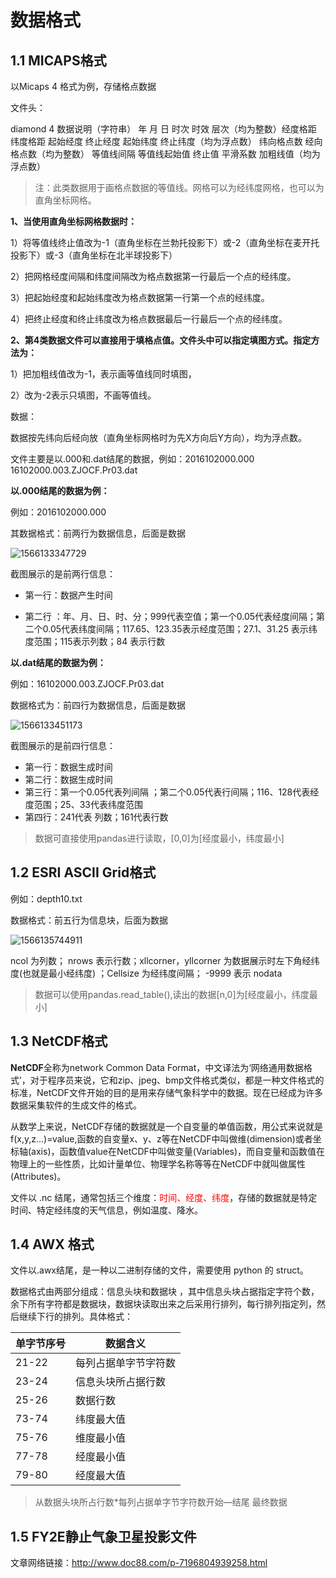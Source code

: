 # 数据格式

##  1.1 MICAPS格式

以Micaps 4 格式为例，存储格点数据

文件头：

diamond  4  数据说明（字符串）  年  月  日  时次  时效  层次（均为整数）经度格距  纬度格距  起始经度  终止经度  起始纬度  终止纬度（均为浮点数） 纬向格点数  经向格点数（均为整数）  等值线间隔  等值线起始值  终止值  平滑系数 加粗线值（均为浮点数）

> 注：此类数据用于画格点数据的等值线。网格可以为经纬度网格，也可以为直角坐标网格。

**1、当使用直角坐标网格数据时：**

1）将等值线终止值改为-1（直角坐标在兰勃托投影下）或-2（直角坐标在麦开托投影下）或-3（直角坐标在北半球投影下）

2）把网格经度间隔和纬度间隔改为格点数据第一行最后一个点的经纬度。

3）把起始经度和起始纬度改为格点数据第一行第一个点的经纬度。

4）把终止经度和终止纬度改为格点数据最后一行最后一个点的经纬度。

**2、第4类数据文件可以直接用于填格点值。文件头中可以指定填图方式。指定方法为：**

1）把加粗线值改为-1，表示画等值线同时填图，

2）改为-2表示只填图，不画等值线。

数据：

数据按先纬向后经向放（直角坐标网格时为先X方向后Y方向），均为浮点数。

文件主要是以.000和.dat结尾的数据，例如：2016102000.000  16102000.003.ZJOCF.Pr03.dat 

**以.000结尾的数据为例：**

例如：2016102000.000 

其数据格式：前两行为数据信息，后面是数据

![1566133347729](C:\Users\24426\AppData\Roaming\Typora\typora-user-images\1566133347729.png)

截图展示的是前两行信息：

* 第一行：数据产生时间

* 第二行 ：年、月、日、时、分；999代表空值；第一个0.05代表经度间隔；第二个0.05代表纬度间隔；117.65、123.35表示经度范围；27.1、31.25 表示纬度范围；115表示列数；84 表示行数 

**以.dat结尾的数据为例：**

 例如：16102000.003.ZJOCF.Pr03.dat 

数据格式为：前四行为数据信息，后面是数据

![1566133451173](C:\Users\24426\AppData\Roaming\Typora\typora-user-images\1566133451173.png)

截图展示的是前四行信息：

* 第一行：数据生成时间
* 第二行：数据生成时间
* 第三行：第一个0.05代表列间隔 ；第二个0.05代表行间隔；116、128代表经度范围；25、33代表纬度范围
* 第四行：241代表 列数；161代表行数

>  数据可直接使用pandas进行读取，[0,0]为[经度最小，纬度最小]

## 1.2 ESRI ASCII Grid格式

例如：depth10.txt

数据格式：前五行为信息块，后面为数据

![1566135744911](C:\Users\24426\AppData\Roaming\Typora\typora-user-images\1566135744911.png)

ncol 为列数； nrows 表示行数；xllcorner，yllcorner 为数据展示时左下角经纬度(也就是最小经纬度)  ；Cellsize 为经纬度间隔；  -9999 表示 nodata

> 数据可以使用pandas.read_table(),读出的数据[n,0]为[经度最小，纬度最小]

## 1.3  NetCDF格式

**NetCDF**全称为network Common Data Format，中文译法为‘网络通用数据格式’，对于程序员来说，它和zip、jpeg、bmp文件格式类似，都是一种文件格式的标准，NetCDF文件开始的目的是用来存储气象科学中的数据。现在已经成为许多数据采集软件的生成文件的格式。

从数学上来说，NetCDF存储的数据就是一个自变量的单值函数，用公式来说就是f(x,y,z...)=value,函数的自变量x、y、z等在NetCDF中叫做维(dimension)或者坐标轴(axis)，函数值value在NetCDF中叫做变量(Variables)，而自变量和函数值在物理上的一些性质，比如计量单位、物理学名称等等在NetCDF中就叫做属性(Attributes)。

文件以 .nc 结尾，通常包括三个维度：<font color='red'>时间、经度、纬度</font>，存储的数据就是特定时间、特定经纬度的天气信息，例如温度、降水。

## 1.4 AWX 格式

文件以.awx结尾，是一种以二进制存储的文件，需要使用 python 的 struct。 

数据格式由两部分组成：信息头块和数据块 ，其中信息头块占据指定字符个数，余下所有字符都是数据块，数据块读取出来之后采用行排列，每行排列指定列，然后继续下行的排列。具体格式：

| 单字节序号 | 数据含义             |
| ---------- | -------------------- |
| 21-22      | 每列占据单字节字符数 |
| 23-24      | 信息头块所占据行数   |
| 25-26      | 数据行数             |
| 73-74      | 纬度最大值           |
| 75-76      | 维度最小值           |
| 77-78      | 经度最小值           |
| 79-80      | 经度最大值           |

> 从数据头块所占行数*每列占据单字节字符数开始—结尾                   最终数据

## 1.5 FY2E静止气象卫星投影文件

文章网络链接：http://www.doc88.com/p-7196804939258.html

